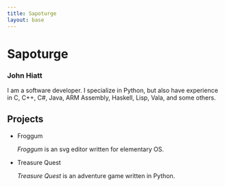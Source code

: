 ```yaml
---
title: Sapoturge
layout: base
---
```


Sapoturge
=========

### John Hiatt

I am a software developer. I specialize in Python, but also have experience
in C, C++, C#, Java, ARM Assembly, Haskell, Lisp, Vala, and some others.

## Projects

* Froggum

    *Froggum* is an svg editor written for elementary OS.

* Treasure Quest

    *Treasure Quest* is an adventure game written in Python.
